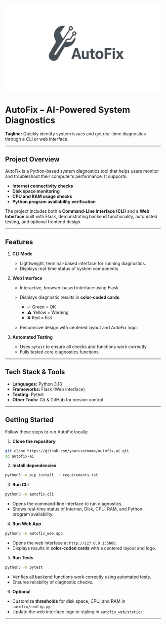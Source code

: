 ![AutoFix Logo](autofix/background.jpg)


# AutoFix – AI-Powered System Diagnostics

**Tagline:** Quickly identify system issues and get real-time diagnostics through a CLI or web interface.

---

## Project Overview

AutoFix is a Python-based system diagnostics tool that helps users monitor and troubleshoot their computer’s performance. It supports:

* **Internet connectivity checks**
* **Disk space monitoring**
* **CPU and RAM usage checks**
* **Python program availability verification**

The project includes both a **Command-Line Interface (CLI)** and a **Web Interface** built with Flask, demonstrating backend functionality, automated testing, and optional frontend design.

---

## Features

1. **CLI Mode**

   * Lightweight, terminal-based interface for running diagnostics.
   * Displays real-time status of system components.

2. **Web Interface**

   * Interactive, browser-based interface using Flask.
   * Displays diagnostic results in **color-coded cards**:

     * ✅ Green = OK
     * ⚠️ Yellow = Warning
     * ❌ Red = Fail
   * Responsive design with centered layout and AutoFix logo.

3. **Automated Testing**

   * Uses `pytest` to ensure all checks and functions work correctly.
   * Fully tested core diagnostics functions.

---

## Tech Stack & Tools

* **Languages:** Python 3.13
* **Frameworks:** Flask (Web interface)
* **Testing:** Pytest
* **Other Tools:** Git & GitHub for version control

---

## Getting Started

Follow these steps to run AutoFix locally:

1. **Clone the repository**

```bash
git clone https://github.com/yourusername/autofix-ai.git
cd autofix-ai
```

2. **Install dependencies**

```bash
python3 -m pip install -r requirements.txt
```

3. **Run CLI**

```bash
python3 -m autofix.cli
```

* Opens the command-line interface to run diagnostics.
* Shows real-time status of Internet, Disk, CPU, RAM, and Python program availability.

4. **Run Web App**

```bash
python3 -m autofix_web.app
```

* Opens the web interface at `http://127.0.0.1:5000`.
* Displays results in **color-coded cards** with a centered layout and logo.

5. **Run Tests**

```bash
python3 -m pytest
```

* Verifies all backend functions work correctly using automated tests.
* Ensures reliability of diagnostic checks.

6. **Optional**

* Customize **thresholds** for disk space, CPU, and RAM in `autofix/config.py`.
* Update the web interface logo or styling in `autofix_web/static/`.

---

